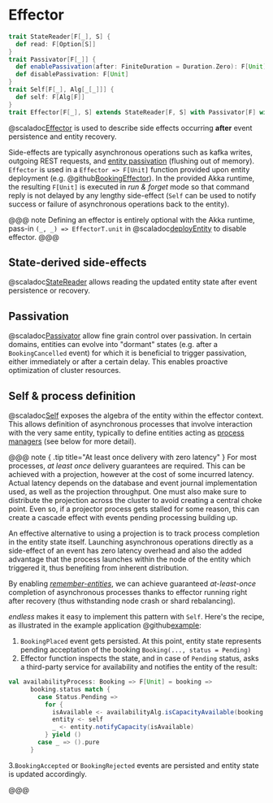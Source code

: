 # Effector

```scala
trait StateReader[F[_], S] {
  def read: F[Option[S]]
}
trait Passivator[F[_]] {
  def enablePassivation(after: FiniteDuration = Duration.Zero): F[Unit]
  def disablePassivation: F[Unit]
}
trait Self[F[_], Alg[_[_]]] {
  def self: F[Alg[F]]
}
trait Effector[F[_], S] extends StateReader[F, S] with Passivator[F] with Self[F]
```

@scaladoc[Effector](endless.core.typeclass.entity.Effector) is used to describe side effects occurring **after** event persistence and entity recovery.

Side-effects are typically asynchronous operations such as kafka writes, outgoing REST requests, and [entity passivation](https://doc.akka.io/docs/akka/current/typed/cluster-sharding.html#passivation) (flushing out of memory). `Effector` is used in a `Effector => F[Unit]` function provided upon entity deployment (e.g. @github[BookingEffector](/example/src/main/scala/endless/example/logic/BookingEffector.scala)). In the provided Akka runtime, the resulting `F[Unit]` is executed in *run & forget* mode so that command reply is not delayed by any lengthy side-effect (`Self` can be used to notify success or failure of asynchronous operations back to the entity).

@@@ note 
Defining an effector is entirely optional with the Akka runtime, pass-in `(_, _) => EffectorT.unit` in @scaladoc[deployEntity](endless.runtime.akka.Deployer) to disable effector.
@@@

## State-derived side-effects
@scaladoc[StateReader](endless.core.typeclass.entity.StateReader) allows reading the updated entity state after event persistence or recovery. 

## Passivation
@scaladoc[Passivator](endless.core.typeclass.entity.Passivator) allow fine grain control over passivation. In certain domains, entities can evolve into "dormant" states (e.g. after a `BookingCancelled` event) for which it is beneficial to trigger passivation, either immediately or after a certain delay. This enables proactive optimization of cluster resources.

## Self & process definition
@scaladoc[Self](endless.core.typeclass.entity.Self) exposes the algebra of the entity within the effector context. This allows definition of asynchronous processes that involve interaction with the very same entity, typically to define entities acting as [process managers](https://www.infoq.com/news/2017/07/process-managers-event-flows/) (see below for more detail).  

@@@ note { .tip title="At least once delivery with zero latency" }
For most processes, *at least once* delivery guarantees are required. This can be achieved with a projection, however at the cost of some incurred latency. Actual latency depends on the database and event journal implementation used, as well as the projection throughput. One must also make sure to distribute the projection across the cluster to avoid creating a central choke point. Even so, if a projector process gets stalled for some reason, this can create a cascade effect with events pending processing building up. 

An effective alternative to using a projection is to track process completion in the entity state itself. Launching asynchronous operations directly as a side-effect of an event has zero latency overhead and also the added advantage that the process launches within the node of the entity which triggered it, thus benefiting from inherent distribution. 

By enabling [*remember-entities*](https://doc.akka.io/docs/akka/current/typed/cluster-sharding.html#remembering-entities), we can achieve guaranteed *at-least-once* completion of asynchronous processes thanks to effector running right after recovery (thus withstanding node crash or shard rebalancing).

*endless* makes it easy to implement this pattern with `Self`. Here's the recipe, as illustrated in the example application @github[example](/example/src/main/scala/endless/example/logic/BookingEffector.scala):

1. `BookingPlaced` event gets persisted. At this point, entity state represents pending acceptation of the booking `Booking(..., status = Pending)`
2. Effector function inspects the state, and in case of `Pending` status, asks a third-party service for availability and notifies the entity of the result:
  
```scala
val availabilityProcess: Booking => F[Unit] = booking =>
      booking.status match {
        case Status.Pending =>
          for {
            isAvailable <- availabilityAlg.isCapacityAvailable(booking.time, booking.passengerCount)
            entity <- self
            _ <- entity.notifyCapacity(isAvailable)
          } yield ()
        case _ => ().pure
      }
```

3.`BookingAccepted` or `BookingRejected` events are persisted and entity state is updated accordingly.

@@@
